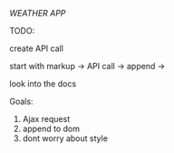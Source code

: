 *WEATHER APP*

TODO:

create API call


start with markup -> API call -> append -> 


look into the docs

Goals: 

1) Ajax request
2) append to dom
3) dont worry about style 